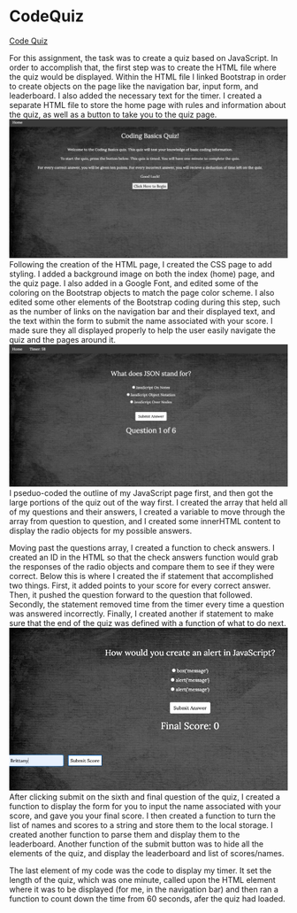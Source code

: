 # CodeQuiz
[Code Quiz](https://bfiles3.github.io/CodeQuiz/)

For this assignment, the task was to create a quiz based on JavaScript. In order to accomplish that, the first step was to create the HTML file where the quiz would be displayed. Within the HTML file I linked Bootstrap in order to create objects on the page like the navigation bar, input form, and leaderboard. I also added the necessary text for the timer. I created a separate HTML file to store the home page with rules and information about the quiz, as well as a button to take you to the quiz page.
![](/Assets/Homepage.png)
Following the creation of the HTML page, I created the CSS page to add styling. I added a background image on both the index (home) page, and the quiz page. I also added in a Google Font, and edited some of the coloring on the Bootstrap objects to match the page color scheme. I also edited some other elements of the Bootstrap coding during this step, such as the number of links on the navigation bar and their displayed text, and the text within the form to submit the name associated with your score. I made sure they all displayed properly to help the user easily navigate the quiz and the pages around it. 
![](/Assets/StartQuiz.png)
I pseduo-coded the outline of my JavaScript page first, and then got the large portions of the quiz out of the way first. I created the array that held all of my questions and their answers, I created a variable to move through the array from question to question, and I created some innerHTML content to display the radio objects for my possible answers. 

Moving past the questions array, I created a function to check answers. I created an ID in the HTML so that the check answers function would grab the responses of the radio objects and compare them to see if they were correct. Below this is where I created the if statement that accomplished two things. First, it added points to your score for every correct answer. Then, it pushed the question forward to the question that followed. Secondly, the statement removed time from the timer every time a question was answered incorrectly. Finally, I created another if statement to make sure that the end of the quiz was defined with a function of what to do next.
![](/Assets/NameSubmission.png)
After clicking submit on the sixth and final question of the quiz, I created a function to display the form for you to input the name associated with your score, and gave you your final score. I then created a function to turn the list of names and scores to a string and store them to the local storage. I created another function to parse them and display them to the leaderboard. Another function of the submit button was to hide all the elements of the quiz, and display the leaderboard and list of scores/names. 

The last element of my code was the code to display my timer. It set the length of the quiz, which was one minute, called upon the HTML element where it was to be displayed (for me, in the navigation bar) and then ran a function to count down the time from 60 seconds, afer the quiz had loaded.

